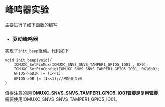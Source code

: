 # 峰鸣器实验
主要进行了如下函数的编写

* ### 驱动峰鸣器
实现了`init_beep`驱动。代码如下
```
void init_beep(void){
    IOMUXC_SetPinMux(IOMUXC_SNVS_SNVS_TAMPER1_GPIO5_IO01 , 0X0);
    IOMUXC_SetPinConfig(IOMUXC_SNVS_SNVS_TAMPER1_GPIO5_IO01, 0X10b0);
    GPIO5->GDIR |= (1<<1);
    GPIO5->DR |= (1<<1);//初始化关闭
}
```
值得注意的是**IOMUXC_SNVS_SNVS_TAMPER1_GPIO5_IO01管脚是复用管脚**，需要使用IOMUXC_SNVS_SNVS_TAMPER1_GPIO5_IO01。